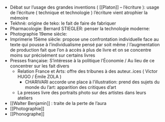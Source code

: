 - Débat sur l’usage des grandes inventions ( [[Platon]] – l’écriture ): usage de l’écriture ( technique et technologie ) l’écriture vient atrophier la mémoire
- Tekhnè: origine de teko: le fait de faire de fabriquer
- Pharmacologie: Bernard STIEGLER: penser la technologie moderne:
- Photographie 19eme siècle:
- Imprimerie 15ème siècle: propose une confrontation individuelle face au texte qui pousse à l’individualisme pensé par soit même / l’augmentation de production fait que l’on à accès à plus de livre et on se concentre moins sur précisément sur certains livres
- Presses française: S’intéresse à la politique l’Économie / Au lieu de ce concentrer sur les fait divers
	- Relation France et Arts: offre des tribunes à des auteur..ices ( Victor HUGO / Émile ZOLA )
		- CHARIVARI accorde une place à l’illustration: prend des sujets du monde du l’art: apparition des critiques d’art
	- La presses livre des portraits photo sur des artistes dans leurs ateliers
- [[Walter Benjamin]] : traite de la perte de l’aura
- [[Photographie]]
- [[Phonographe]]